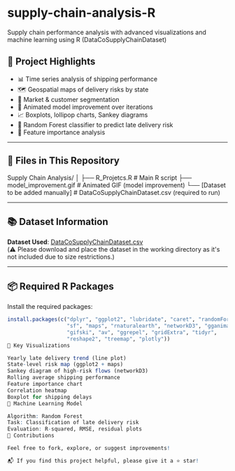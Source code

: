 # supply-chain-analysis-R
Supply chain performance analysis with advanced visualizations and machine learning using R (DataCoSupplyChainDataset)



## 📌 Project Highlights

- 📊 Time series analysis of shipping performance
- 🗺️ Geospatial maps of delivery risks by state
- 🧩 Market & customer segmentation
- 🔄 Animated model improvement over iterations
- 📈 Boxplots, lollipop charts, Sankey diagrams
- 🌲 Random Forest classifier to predict late delivery risk
- 🧠 Feature importance analysis

---

## 📁 Files in This Repository

Supply Chain Analysis/ │ ├── R_Projetcs.R # Main R script ├── model_improvement.gif # Animated GIF (model improvement) └── [Dataset to be added manually] # DataCoSupplyChainDataset.csv (required to run)


---

## 📚 Dataset Information

**Dataset Used**: [DataCoSupplyChainDataset.csv](https://www.kaggle.com/datasets/imakash3011/customer-personality-analysis)  
(⚠️ Please download and place the dataset in the working directory as it's not included due to size restrictions.)

---

## 📦 Required R Packages

Install the required packages:

```r
install.packages(c("dplyr", "ggplot2", "lubridate", "caret", "randomForest", 
                   "sf", "maps", "rnaturalearth", "networkD3", "gganimate", 
                   "gifski", "av", "ggrepel", "gridExtra", "tidyr", 
                   "reshape2", "treemap", "plotly"))
🚀 Key Visualizations

Yearly late delivery trend (line plot)
State-level risk map (ggplot2 + maps)
Sankey diagram of high-risk flows (networkD3)
Rolling average shipping performance
Feature importance chart
Correlation heatmap
Boxplot for shipping delays
🧠 Machine Learning Model

Algorithm: Random Forest
Task: Classification of late delivery risk
Evaluation: R-squared, RMSE, residual plots
🤝 Contributions

Feel free to fork, explore, or suggest improvements!

📬 If you find this project helpful, please give it a ⭐ star!
